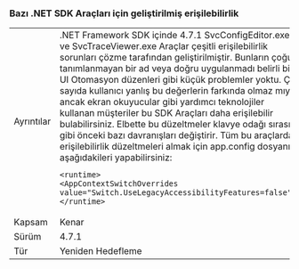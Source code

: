 ### <a name="improved-accessibility-for-some-net-sdk-tools"></a>Bazı .NET SDK Araçları için geliştirilmiş erişilebilirlik

|   |   |
|---|---|
|Ayrıntılar|.NET Framework SDK içinde 4.7.1 SvcConfigEditor.exe ve SvcTraceViewer.exe Araçlar çeşitli erişilebilirlik sorunları çözme tarafından geliştirilmiştir. Bunların çoğu tanımlanmayan bir ad veya doğru uygulanmadı belirli bir UI Otomasyon düzenleri gibi küçük problemler yoktu. Çok sayıda kullanıcı yanlış bu değerlerin farkında olmaz mıydı ancak ekran okuyucular gibi yardımcı teknolojiler kullanan müşteriler bu SDK Araçları daha erişilebilir bulabilirsiniz. Elbette bu düzeltmeler klavye odağı sırası gibi önceki bazı davranışları değiştirir. Tüm bu araçlarda erişilebilirlik düzeltmeleri almak için app.config dosyanıza aşağıdakileri yapabilirsiniz:<pre><code class="lang-xml">&lt;runtime&gt;&#13;&#10;&lt;AppContextSwitchOverrides value=&quot;Switch.UseLegacyAccessibilityFeatures=false&quot;/&gt;&#13;&#10;&lt;/runtime&gt;&#13;&#10;</code></pre>|
|Kapsam|Kenar|
|Sürüm|4.7.1|
|Tür|Yeniden Hedefleme|

